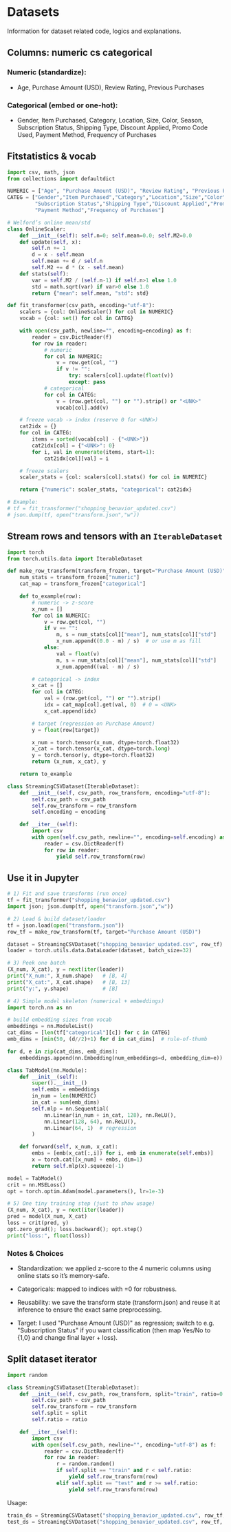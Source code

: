 # Datasets
Information for dataset related code, logics and explanations.

## Columns: numeric cs categorical

### Numeric (standardize):
* Age, Purchase Amount (USD), Review Rating, Previous Purchases

### Categorical (embed or one-hot):
* Gender, Item Purchased, Category, Location, Size, Color, Season,
Subscription Status, Shipping Type, Discount Applied, Promo Code Used,
Payment Method, Frequency of Purchases

## Fitstatistics & vocab 

```python
import csv, math, json
from collections import defaultdict

NUMERIC = ["Age", "Purchase Amount (USD)", "Review Rating", "Previous Purchases"]
CATEG = ["Gender","Item Purchased","Category","Location","Size","Color","Season",
         "Subscription Status","Shipping Type","Discount Applied","Promo Code Used",
         "Payment Method","Frequency of Purchases"]

# Welford’s online mean/std
class OnlineScaler:
    def __init__(self): self.n=0; self.mean=0.0; self.M2=0.0
    def update(self, x):
        self.n += 1
        d = x - self.mean
        self.mean += d / self.n
        self.M2 += d * (x - self.mean)
    def stats(self):
        var = self.M2 / (self.n-1) if self.n>1 else 1.0
        std = math.sqrt(var) if var>0 else 1.0
        return {"mean": self.mean, "std": std}

def fit_transformer(csv_path, encoding="utf-8"):
    scalers = {col: OnlineScaler() for col in NUMERIC}
    vocab = {col: set() for col in CATEG}

    with open(csv_path, newline="", encoding=encoding) as f:
        reader = csv.DictReader(f)
        for row in reader:
            # numeric
            for col in NUMERIC:
                v = row.get(col, "")
                if v != "":
                    try: scalers[col].update(float(v))
                    except: pass
            # categorical
            for col in CATEG:
                v = (row.get(col, "") or "").strip() or "<UNK>"
                vocab[col].add(v)

    # freeze vocab -> index (reserve 0 for <UNK>)
    cat2idx = {}
    for col in CATEG:
        items = sorted(vocab[col] - {"<UNK>"})
        cat2idx[col] = {"<UNK>": 0}
        for i, val in enumerate(items, start=1):
            cat2idx[col][val] = i

    # freeze scalers
    scaler_stats = {col: scalers[col].stats() for col in NUMERIC}

    return {"numeric": scaler_stats, "categorical": cat2idx}

# Example:
# tf = fit_transformer("shopping_benavior_updated.csv")
# json.dump(tf, open("transform.json","w"))
```

## Stream rows and tensors with an `IterableDataset`

```python
import torch
from torch.utils.data import IterableDataset

def make_row_transform(transform_frozen, target="Purchase Amount (USD)"):
    num_stats = transform_frozen["numeric"]
    cat_map = transform_frozen["categorical"]

    def to_example(row):
        # numeric -> z-score
        x_num = []
        for col in NUMERIC:
            v = row.get(col, "")
            if v == "":
                m, s = num_stats[col]["mean"], num_stats[col]["std"]
                x_num.append((0.0 - m) / s)  # or use m as fill
            else:
                val = float(v)
                m, s = num_stats[col]["mean"], num_stats[col]["std"]
                x_num.append((val - m) / s)

        # categorical -> index
        x_cat = []
        for col in CATEG:
            val = (row.get(col, "") or "").strip()
            idx = cat_map[col].get(val, 0)  # 0 = <UNK>
            x_cat.append(idx)

        # target (regression on Purchase Amount)
        y = float(row[target])

        x_num = torch.tensor(x_num, dtype=torch.float32)
        x_cat = torch.tensor(x_cat, dtype=torch.long)
        y = torch.tensor(y, dtype=torch.float32)
        return (x_num, x_cat), y

    return to_example

class StreamingCSVDataset(IterableDataset):
    def __init__(self, csv_path, row_transform, encoding="utf-8"):
        self.csv_path = csv_path
        self.row_transform = row_transform
        self.encoding = encoding

    def __iter__(self):
        import csv
        with open(self.csv_path, newline="", encoding=self.encoding) as f:
            reader = csv.DictReader(f)
            for row in reader:
                yield self.row_transform(row)
```

## Use it in Jupyter

```python
# 1) Fit and save transforms (run once)
tf = fit_transformer("shopping_benavior_updated.csv")
import json; json.dump(tf, open("transform.json","w"))

# 2) Load & build dataset/loader
tf = json.load(open("transform.json"))
row_tf = make_row_transform(tf, target="Purchase Amount (USD)")

dataset = StreamingCSVDataset("shopping_benavior_updated.csv", row_tf)
loader = torch.utils.data.DataLoader(dataset, batch_size=32)

# 3) Peek one batch
(X_num, X_cat), y = next(iter(loader))
print("X_num:", X_num.shape)   # [B, 4]
print("X_cat:", X_cat.shape)   # [B, 13]
print("y:", y.shape)           # [B]

# 4) Simple model skeleton (numerical + embeddings)
import torch.nn as nn

# build embedding sizes from vocab
embeddings = nn.ModuleList()
cat_dims = [len(tf["categorical"][c]) for c in CATEG]
emb_dims = [min(50, (d//2)+1) for d in cat_dims]  # rule-of-thumb

for d, e in zip(cat_dims, emb_dims):
    embeddings.append(nn.Embedding(num_embeddings=d, embedding_dim=e))

class TabModel(nn.Module):
    def __init__(self):
        super().__init__()
        self.embs = embeddings
        in_num = len(NUMERIC)
        in_cat = sum(emb_dims)
        self.mlp = nn.Sequential(
            nn.Linear(in_num + in_cat, 128), nn.ReLU(),
            nn.Linear(128, 64), nn.ReLU(),
            nn.Linear(64, 1)  # regression
        )

    def forward(self, x_num, x_cat):
        embs = [emb(x_cat[:,i]) for i, emb in enumerate(self.embs)]
        x = torch.cat([x_num] + embs, dim=1)
        return self.mlp(x).squeeze(-1)

model = TabModel()
crit = nn.MSELoss()
opt = torch.optim.Adam(model.parameters(), lr=1e-3)

# 5) One tiny training step (just to show usage)
(X_num, X_cat), y = next(iter(loader))
pred = model(X_num, X_cat)
loss = crit(pred, y)
opt.zero_grad(); loss.backward(); opt.step()
print("loss:", float(loss))
```

### Notes & Choices


* Standardization: we applied z-score to the 4 numeric columns using online stats so it’s memory-safe.

* Categoricals: mapped to indices with <UNK>=0 for robustness.

* Reusability: we save the transform state (transform.json) and reuse it at inference to ensure the exact same preprocessing.

* Target: I used "Purchase Amount (USD)" as regression; switch to e.g. "Subscription Status" if you want classification (then map Yes/No to {1,0} and change final layer + loss).

## Split dataset iterator

```python
import random

class StreamingCSVDataset(IterableDataset):
    def __init__(self, csv_path, row_transform, split="train", ratio=0.8):
        self.csv_path = csv_path
        self.row_transform = row_transform
        self.split = split
        self.ratio = ratio

    def __iter__(self):
        import csv
        with open(self.csv_path, newline="", encoding="utf-8") as f:
            reader = csv.DictReader(f)
            for row in reader:
                r = random.random()
                if self.split == "train" and r < self.ratio:
                    yield self.row_transform(row)
                elif self.split == "test" and r >= self.ratio:
                    yield self.row_transform(row)

```

Usage:
```python 
train_ds = StreamingCSVDataset("shopping_benavior_updated.csv", row_tf, split="train", ratio=0.8)
test_ds = StreamingCSVDataset("shopping_benavior_updated.csv", row_tf, split="test", ratio=0.8)
```

